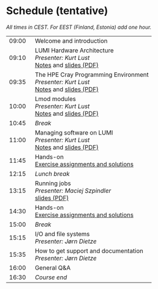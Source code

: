 # Schedule (tentative)

*All times in CEST. For EEST (Finland, Estonia) add one hour.*

<table style="text-align: left;">
<tbody>
    <tr>
        <td>09:00&nbsp;&nbsp;</td>
        <td>Welcome and introduction<br>
        <!-- 
        <em>Presenters: Emmanuel Ory (LUST), Jørn Dietze (LUST)</em>
        <br><em>Recording: <code>/project/project_465000388/recordings/00_Introduction.mp4</code> on LUMI only.</em>
        -->
        </td>
    </tr>
    <tr>
        <td>09:10</td>
        <td>
            LUMI Hardware Architecture
            <br/><em>Presenter: Kurt Lust</em>
            <br/><a href="../01_Architecture">Notes</a>
            and
            <a href="../files/LUMI-1day-20230509-01-architecture.pdf">slides (PDF)</a>
        </td>
    </tr>
    <tr>
        <td>09:35</td>
        <td>
            The HPE Cray Programming Environment
            <br/><em>Presenter: Kurt Lust</em>
            <br/><a href="../02_CPE">Notes</a>
            and
            <a href="../files/LUMI-1day-20230509-02-CPE.pdf">slides (PDF)</a>
        </td>
    </tr>
    <tr>
        <td>10:00</td>
        <td>
            Lmod modules
            <br/><em>Presenter: Kurt Lust</em>
            <br/><a href="../03_Modules">Notes</a>
            and
            <a href="../files/LUMI-1day-20230509-03-modules.pdf">slides (PDF)</a>
        </td>
    </tr>
    <tr>
        <td>10:45</td>
        <td><em>Break</em></td>
    </tr>
    <tr>
        <td>11:00</td>
        <td>
            Managing software on LUMI
            <br/><em>Presenter: Kurt Lust</em>
            <br/><a href="../04_Software_stack">Notes</a>
            and
            <a href="../files/LUMI-1day-20230509-04-software.pdf">slides (PDF)</a>
        </td>
    </tr>
    <tr>
        <td>11:45</td>
        <td>
            Hands-on
            <br/><a href="../05_Exercises_1">Exercise assignments and solutions</a>
        </td>
    </tr>
    <tr>
        <td>12:15</td>
        <td><em>Lunch break</em></td>
    </tr>
    <tr>
        <td>13:15</td>
        <td>
            Running jobs
            <br/><em>Presenter: Maciej Szpindler</em>
            <br/>
            <!-- <a href="../06_Running_jobs">Notes</a> and-->
            <a href="../files/LUMI-1day-20230509-06-running_jobs.pdf">slides (PDF)</a>
        </td>
    </tr>
    <tr>
        <td>14:30</td>
        <td>
            Hands-on
            <br/><a href="../07_Exercises_2">Exercise assignments and solutions</a>
        </td>
    </tr>
    <tr>
        <td>15:00</td>
        <td><em>Break</em></td>
    </tr>
    <tr>
        <td>15:15</td>
        <td>
            I/O and file systems
            <br/><em>Presenter: Jørn Dietze</em>
            <!--<br/><a href="../08_IO">Notes</a>-->
        </td>
    </tr>
     <tr>
        <td>15:35</td>
        <td>
            How to get support and documentation
            <br/><em>Presenter: Jørn Dietze</em>
            <!--<br/><a href="../09_Support">Notes</a>-->
        </td>
    </tr>
    <tr>
        <td>16:00</td>
        <td>General Q&A</td>
    </tr>
    <tr>
        <td>16:30</td>
        <td><em>Course end</em></td>
    </tr>
</tbody>
</table>